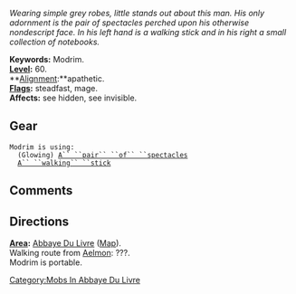 *Wearing simple grey robes, little stands out about this man. His only
adornment is the pair of spectacles perched upon his otherwise
nondescript face. In his left hand is a walking stick and in his right a
small collection of notebooks.*

**Keywords:** Modrim.  
**[Level](Level.md "wikilink"):** 60.  
**[Alignment](Alignment.md "wikilink"):**apathetic.  
**[Flags](:Category:_Mob_Types.md "wikilink"):** steadfast, mage.  
**Affects:** see hidden, see invisible.  

## Gear

`Modrim is using:`  
<worn on head>`  (Glowing) `[`A`` ``pair`` ``of`` ``spectacles`](Pair_Of_Spectacles.md "wikilink")  
<worn on head>`  `[`A`` ``walking`` ``stick`](Walking_Stick.md "wikilink")

## Comments

## Directions

**[Area](:Category:_Areas.md "wikilink"):** [Abbaye Du
Livre](:Category:_Abbaye_Du_Livre.md "wikilink")
([Map](Abbaye_Du_Livre_Map.md "wikilink")).  
Walking route from [Aelmon](Aelmon.md "wikilink"): ???.  
Modrim is portable.  

[Category:Mobs In Abbaye Du
Livre](Category:Mobs_In_Abbaye_Du_Livre "wikilink")
